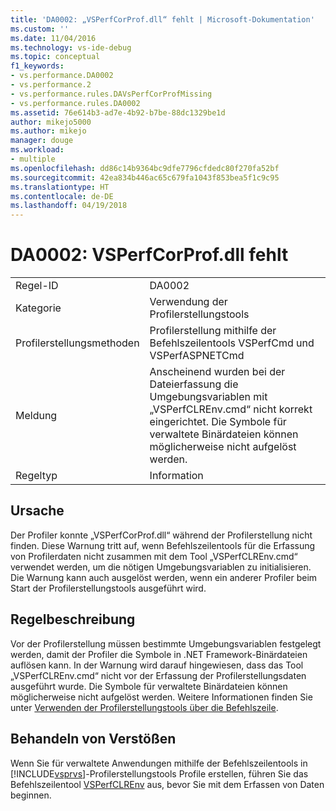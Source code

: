 ```yaml
---
title: 'DA0002: „VSPerfCorProf.dll“ fehlt | Microsoft-Dokumentation'
ms.custom: ''
ms.date: 11/04/2016
ms.technology: vs-ide-debug
ms.topic: conceptual
f1_keywords:
- vs.performance.DA0002
- vs.performance.2
- vs.performance.rules.DAVsPerfCorProfMissing
- vs.performance.rules.DA0002
ms.assetid: 76e614b3-ad7e-4b92-b7be-88dc1329be1d
author: mikejo5000
ms.author: mikejo
manager: douge
ms.workload:
- multiple
ms.openlocfilehash: dd86c14b9364bc9dfe7796cfdedc80f270fa52bf
ms.sourcegitcommit: 42ea834b446ac65c679fa1043f853bea5f1c9c95
ms.translationtype: HT
ms.contentlocale: de-DE
ms.lasthandoff: 04/19/2018
---
```

# <a name="da0002-vsperfcorprofdll-is-missing"></a>DA0002: VSPerfCorProf.dll fehlt
|||  
|-|-|  
|Regel-ID|DA0002|  
|Kategorie|Verwendung der Profilerstellungstools|  
|Profilerstellungsmethoden|Profilerstellung mithilfe der Befehlszeilentools VSPerfCmd und VSPerfASPNETCmd|  
|Meldung|Anscheinend wurden bei der Dateierfassung die Umgebungsvariablen mit „VSPerfCLREnv.cmd“ nicht korrekt eingerichtet. Die Symbole für verwaltete Binärdateien können möglicherweise nicht aufgelöst werden.|  
|Regeltyp|Information|  
  
## <a name="cause"></a>Ursache  
 Der Profiler konnte „VSPerfCorProf.dll“ während der Profilerstellung nicht finden. Diese Warnung tritt auf, wenn Befehlszeilentools für die Erfassung von Profilerdaten nicht zusammen mit dem Tool „VSPerfCLREnv.cmd“ verwendet werden, um die nötigen Umgebungsvariablen zu initialisieren. Die Warnung kann auch ausgelöst werden, wenn ein anderer Profiler beim Start der Profilerstellungstools ausgeführt wird.  
  
## <a name="rule-description"></a>Regelbeschreibung  
 Vor der Profilerstellung müssen bestimmte Umgebungsvariablen festgelegt werden, damit der Profiler die Symbole in .NET Framework-Binärdateien auflösen kann. In der Warnung wird darauf hingewiesen, dass das Tool „VSPerfCLREnv.cmd“ nicht vor der Erfassung der Profilerstellungsdaten ausgeführt wurde. Die Symbole für verwaltete Binärdateien können möglicherweise nicht aufgelöst werden. Weitere Informationen finden Sie unter [Verwenden der Profilerstellungstools über die Befehlszeile](../profiling/using-the-profiling-tools-from-the-command-line.md).  
  
## <a name="how-to-fix-violations"></a>Behandeln von Verstößen  
 Wenn Sie für verwaltete Anwendungen mithilfe der Befehlszeilentools in [!INCLUDE[vsprvs](../code-quality/includes/vsprvs_md.md)]-Profilerstellungstools Profile erstellen, führen Sie das Befehlszeilentool [VSPerfCLREnv](../profiling/vsperfclrenv.md) aus, bevor Sie mit dem Erfassen von Daten beginnen.